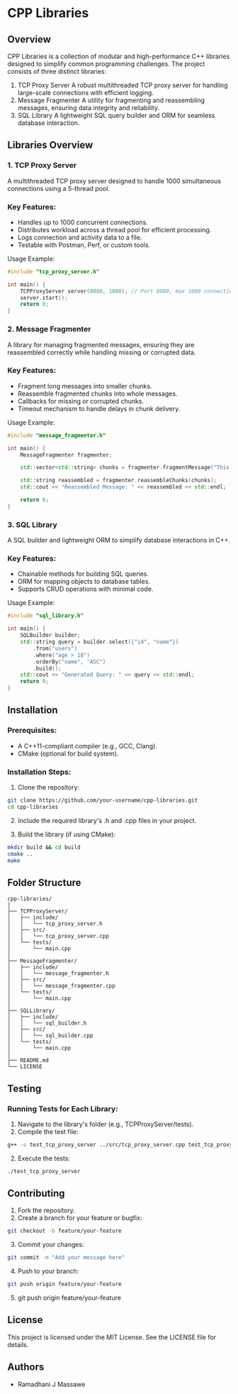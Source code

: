 # CPP Libraries
## Overview

CPP Libraries is a collection of modular and high-performance C++ libraries designed to simplify common programming challenges. The project consists of three distinct libraries:

1. TCP Proxy Server
A robust multithreaded TCP proxy server for handling large-scale connections with efficient logging.
2. Message Fragmenter
A utility for fragmenting and reassembling messages, ensuring data integrity and reliability.
3. SQL Library
A lightweight SQL query builder and ORM for seamless database interaction.

## Libraries Overview
### 1. TCP Proxy Server
A multithreaded TCP proxy server designed to handle 1000 simultaneous connections using a 5-thread pool.

### Key Features:
- Handles up to 1000 concurrent connections.
- Distributes workload across a thread pool for efficient processing.
- Logs connection and activity data to a file.
- Testable with Postman, Perf, or custom tools.

Usage Example:
```cpp
#include "tcp_proxy_server.h"

int main() {
    TCPProxyServer server(8080, 1000); // Port 8080, max 1000 connections
    server.start();
    return 0;
}
```

### 2. Message Fragmenter
A library for managing fragmented messages, ensuring they are reassembled correctly while handling missing or corrupted data.

### Key Features:
- Fragment long messages into smaller chunks.
- Reassemble fragmented chunks into whole messages.
- Callbacks for missing or corrupted chunks.
- Timeout mechanism to handle delays in chunk delivery.

Usage Example:
```cpp
#include "message_fragmenter.h"

int main() {
    MessageFragmenter fragmenter;

    std::vector<std::string> chunks = fragmenter.fragmentMessage("This is a long message.", 10);

    std::string reassembled = fragmenter.reassembleChunks(chunks);
    std::cout << "Reassembled Message: " << reassembled << std::endl;

    return 0;
}
```

### 3. SQL Library
A SQL builder and lightweight ORM to simplify database interactions in C++.

### Key Features:
- Chainable methods for building SQL queries.
- ORM for mapping objects to database tables.
- Supports CRUD operations with minimal code.

Usage Example:
```cpp
#include "sql_library.h"

int main() {
    SQLBuilder builder;
    std::string query = builder.select({"id", "name"})
        .from("users")
        .where("age > 18")
        .orderBy("name", "ASC")
        .build();
    std::cout << "Generated Query: " << query << std::endl;
    return 0;
}
```

## Installation
### Prerequisites:
- A C++11-compliant compiler (e.g., GCC, Clang).
- CMake (optional for build system).

### Installation Steps:
1. Clone the repository:
```bash
git clone https://github.com/your-username/cpp-libraries.git
cd cpp-libraries
```

2. Include the required library's .h and .cpp files in your project.

3. Build the library (if using CMake):
```bash
mkdir build && cd build
cmake ..
make
```

## Folder Structure
```plaintext
cpp-libraries/
│
├── TCPProxyServer/
│   ├── include/
│   │   └── tcp_proxy_server.h
│   ├── src/
│   │   └── tcp_proxy_server.cpp
│   └── tests/
│       └── main.cpp
│
├── MessageFragmenter/
│   ├── include/
│   │   └── message_fragmenter.h
│   ├── src/
│   │   └── message_fragmenter.cpp
│   └── tests/
│       └── main.cpp
│
├── SQLLibrary/
│   ├── include/
│   │   └── sql_builder.h
│   ├── src/
│   │   └── sql_builder.cpp
│   └── tests/
│       └── main.cpp
│
├── README.md
└── LICENSE
```

## Testing
### Running Tests for Each Library:
1. Navigate to the library's folder (e.g., TCPProxyServer/tests).
2. Compile the test file:
```bash
g++ -o test_tcp_proxy_server ../src/tcp_proxy_server.cpp test_tcp_proxy_server.cpp -pthread -std=c++11
```
2. Execute the tests:
```bash
./test_tcp_proxy_server
```

## Contributing
1. Fork the repository.
2. Create a branch for your feature or bugfix:
```bash
git checkout -b feature/your-feature
```
3. Commit your changes:
```bash
git commit -m "Add your message here"
```
4. Push to your branch:
```bash
git push origin feature/your-feature
```
5. git push origin feature/your-feature

## License
This project is licensed under the MIT License. See the LICENSE file for details.

## Authors
- Ramadhani J Massawe
